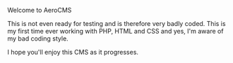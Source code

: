 Welcome to AeroCMS

This is not even ready for testing and is therefore very badly coded. This is my first time ever working with PHP, HTML and CSS and yes, I'm aware of my bad coding style.

I hope you'll enjoy this CMS as it progresses.